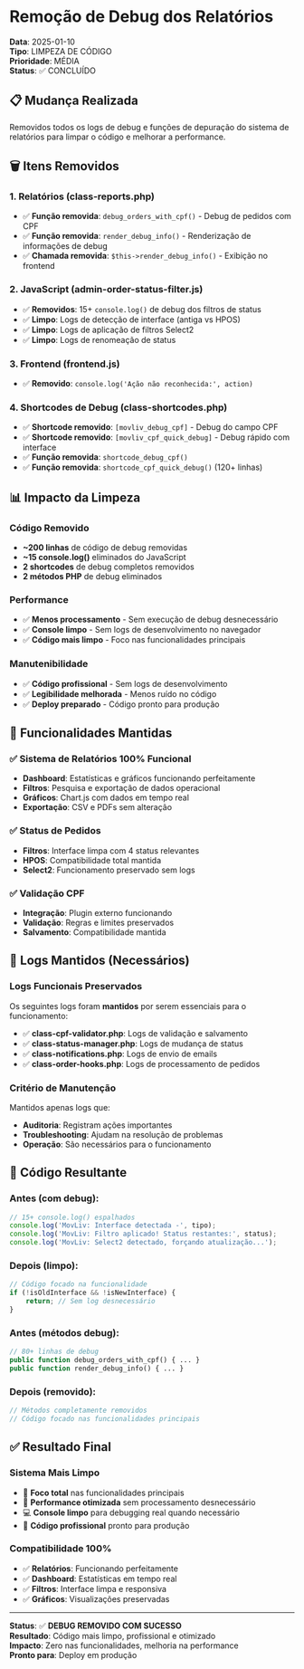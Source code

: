 # Remoção de Debug dos Relatórios

**Data**: 2025-01-10  
**Tipo**: LIMPEZA DE CÓDIGO  
**Prioridade**: MÉDIA  
**Status**: ✅ CONCLUÍDO

## 📋 **Mudança Realizada**

Removidos todos os logs de debug e funções de depuração do sistema de relatórios para limpar o código e melhorar a performance.

## 🗑️ **Itens Removidos**

### **1. Relatórios (class-reports.php)**
- ✅ **Função removida**: `debug_orders_with_cpf()` - Debug de pedidos com CPF
- ✅ **Função removida**: `render_debug_info()` - Renderização de informações de debug
- ✅ **Chamada removida**: `$this->render_debug_info()` - Exibição no frontend

### **2. JavaScript (admin-order-status-filter.js)**
- ✅ **Removidos**: 15+ `console.log()` de debug dos filtros de status
- ✅ **Limpo**: Logs de detecção de interface (antiga vs HPOS)
- ✅ **Limpo**: Logs de aplicação de filtros Select2
- ✅ **Limpo**: Logs de renomeação de status

### **3. Frontend (frontend.js)**
- ✅ **Removido**: `console.log('Ação não reconhecida:', action)`

### **4. Shortcodes de Debug (class-shortcodes.php)**
- ✅ **Shortcode removido**: `[movliv_debug_cpf]` - Debug do campo CPF
- ✅ **Shortcode removido**: `[movliv_cpf_quick_debug]` - Debug rápido com interface
- ✅ **Função removida**: `shortcode_debug_cpf()`
- ✅ **Função removida**: `shortcode_cpf_quick_debug()` (120+ linhas)

## 📊 **Impacto da Limpeza**

### **Código Removido**
- **~200 linhas** de código de debug removidas
- **~15 console.log()** eliminados do JavaScript
- **2 shortcodes** de debug completos removidos
- **2 métodos PHP** de debug eliminados

### **Performance**
- ✅ **Menos processamento** - Sem execução de debug desnecessário
- ✅ **Console limpo** - Sem logs de desenvolvimento no navegador
- ✅ **Código mais limpo** - Foco nas funcionalidades principais

### **Manutenibilidade**
- ✅ **Código profissional** - Sem logs de desenvolvimento
- ✅ **Legibilidade melhorada** - Menos ruído no código
- ✅ **Deploy preparado** - Código pronto para produção

## 🎯 **Funcionalidades Mantidas**

### ✅ **Sistema de Relatórios 100% Funcional**
- **Dashboard**: Estatísticas e gráficos funcionando perfeitamente
- **Filtros**: Pesquisa e exportação de dados operacional
- **Gráficos**: Chart.js com dados em tempo real
- **Exportação**: CSV e PDFs sem alteração

### ✅ **Status de Pedidos**
- **Filtros**: Interface limpa com 4 status relevantes
- **HPOS**: Compatibilidade total mantida
- **Select2**: Funcionamento preservado sem logs

### ✅ **Validação CPF**
- **Integração**: Plugin externo funcionando
- **Validação**: Regras e limites preservados
- **Salvamento**: Compatibilidade mantida

## 📝 **Logs Mantidos (Necessários)**

### **Logs Funcionais Preservados**
Os seguintes logs foram **mantidos** por serem essenciais para o funcionamento:
- ✅ **class-cpf-validator.php**: Logs de validação e salvamento
- ✅ **class-status-manager.php**: Logs de mudança de status
- ✅ **class-notifications.php**: Logs de envio de emails
- ✅ **class-order-hooks.php**: Logs de processamento de pedidos

### **Critério de Manutenção**
Mantidos apenas logs que:
- **Auditoria**: Registram ações importantes
- **Troubleshooting**: Ajudam na resolução de problemas
- **Operação**: São necessários para o funcionamento

## 🚀 **Código Resultante**

### **Antes** (com debug):
```javascript
// 15+ console.log() espalhados
console.log('MovLiv: Interface detectada -', tipo);
console.log('MovLiv: Filtro aplicado! Status restantes:', status);
console.log('MovLiv: Select2 detectado, forçando atualização...');
```

### **Depois** (limpo):
```javascript
// Código focado na funcionalidade
if (!isOldInterface && !isNewInterface) {
    return; // Sem log desnecessário
}
```

### **Antes** (métodos debug):
```php
// 80+ linhas de debug
public function debug_orders_with_cpf() { ... }
public function render_debug_info() { ... }
```

### **Depois** (removido):
```php
// Métodos completamente removidos
// Código focado nas funcionalidades principais
```

## ✅ **Resultado Final**

### **Sistema Mais Limpo**
- 🎯 **Foco total** nas funcionalidades principais
- 🚀 **Performance otimizada** sem processamento desnecessário  
- 💻 **Console limpo** para debugging real quando necessário
- 📝 **Código profissional** pronto para produção

### **Compatibilidade 100%**
- ✅ **Relatórios**: Funcionando perfeitamente
- ✅ **Dashboard**: Estatísticas em tempo real
- ✅ **Filtros**: Interface limpa e responsiva
- ✅ **Gráficos**: Visualizações preservadas

---

**Status**: ✅ **DEBUG REMOVIDO COM SUCESSO**  
**Resultado**: Código mais limpo, profissional e otimizado  
**Impacto**: Zero nas funcionalidades, melhoria na performance  
**Pronto para**: Deploy em produção 